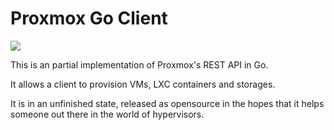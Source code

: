 # Proxmox Go Client

[![](https://godoc.org/github.com/blockninja/proxmox-client?status.svg)](http://godoc.org/github.com/blockninja/proxmox-client)

This is an partial implementation of Proxmox's REST API in Go.

It allows a client to provision VMs, LXC containers and storages.

It is in an unfinished state, released as opensource in the hopes that it helps someone out there in the world of hypervisors.
